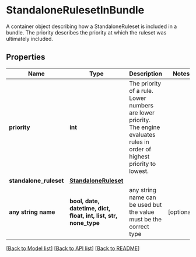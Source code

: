 # StandaloneRulesetInBundle

A container object describing how a StandaloneRuleset is included in a bundle. The priority describes the priority at which the ruleset was ultimately included. 

## Properties
Name | Type | Description | Notes
------------ | ------------- | ------------- | -------------
**priority** | **int** | The priority of a rule. Lower numbers are lower priority. The engine evaluates rules in order of highest priority to lowest.  | 
**standalone_ruleset** | [**StandaloneRuleset**](StandaloneRuleset.md) |  | 
**any string name** | **bool, date, datetime, dict, float, int, list, str, none_type** | any string name can be used but the value must be the correct type | [optional]

[[Back to Model list]](../README.md#documentation-for-models) [[Back to API list]](../README.md#documentation-for-api-endpoints) [[Back to README]](../README.md)


